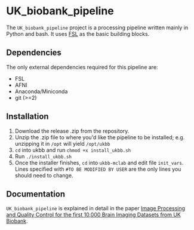 UK_biobank_pipeline
===================

The `UK_biobank_pipeline` project is a processing pipeline written mainly in Python and bash. It uses [FSL](http://fsl.fmrib.ox.ac.uk/fsl/fslwiki/) as the basic building blocks.


Dependencies
------------

The only external dependencies required for this pipeline are:
* FSL
* AFNI
* Anaconda/Miniconda
* git (>=2)


Installation
------------

1) Download the release .zip from the repository.
2) Unzip the .zip file to where you'd like the pipeline to be installed; e.g. unzipping it in `/opt` will yield `/opt/ukbb`
3) `cd` into ukbb and run `chmod +x install_ukbb.sh`
4) Run `./install_ukbb.sh`
5) Once the installer finishes, `cd` into `ukbb-mclab` and edit file `init_vars`. Lines specified with `#TO BE MODIFIED BY USER` are the only lines you should need to change.


Documentation
-------------

`UK_biobank_pipeline` is explained in detail in the paper [Image Processing and Quality Control for the first 10,000 Brain Imaging Datasets from UK Biobank](http://www.biorxiv.org/content/early/2017/04/24/130385).


